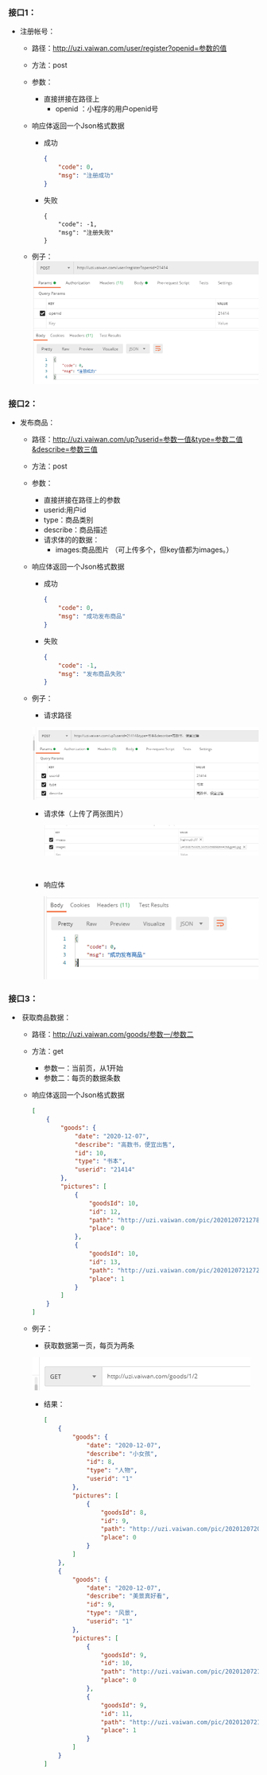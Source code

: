 ### 接口1：

- 注册帐号：

  - 路径：http://uzi.vaiwan.com/user/register?openid=参数的值

  - 方法：post

  - 参数：

    - 直接拼接在路径上
      -  openid ：小程序的用户openid号

  - 响应体返回一个Json格式数据

    - 成功

      ````json
      {
          "code": 0,
          "msg": "注册成功"
      }
      ````

    - 失败

      ````
      {
          "code": -1,
          "msg": "注册失败"
      }
      ````

      

  - 例子：![image-20201207211501187](image\image-20201207211501187.png)







### 接口2：

- 发布商品：

  - 路径：http://uzi.vaiwan.com/up?userid=参数一值&type=参数二值&describe=参数三值

  - 方法：post

  - 参数： 

    -  直接拼接在路径上的参数
      - userid:用户id
      - type：商品类别
      - describe：商品描述
    - 请求体的的数据：
      - images:商品图片 （可上传多个，但key值都为images。）

  - 响应体返回一个Json格式数据

    - 成功

      ````json
      {
          "code": 0,
          "msg": "成功发布商品"
      }
      ````

    - 失败

      ````json
      {
          "code": -1,
          "msg": "发布商品失败"
      }
      ````

  - 例子：

    - 请求路径

    ![image-20201207213313421](image\image-20201207213313421.png)

    - 请求体（上传了两张图片）

      ![image-20201207213432684](image\image-20201207213432684.png)

      ​			

    - 响应体

      ![image-20201207213542844](image\image-20201207213542844.png)







### 接口3：

- ​	获取商品数据：

  - 路径：http://uzi.vaiwan.com/goods/参数一/参数二

  - 方法：get

    - 参数一：当前页，从1开始
    - 参数二：每页的数据条数

  - 响应体返回一个Json格式数据

    ````json
    [
        {
            "goods": {
                "date": "2020-12-07",
                "describe": "高数书，便宜出售",
                "id": 10,
                "type": "书本",
                "userid": "21414"
            },
            "pictures": [
                {
                    "goodsId": 10,
                    "id": 12,
                    "path": "http://uzi.vaiwan.com/pic/20201207212786059.jfif",
                    "place": 0
                },
                {
                    "goodsId": 10,
                    "id": 13,
                    "path": "http://uzi.vaiwan.com/pic/20201207212727200.jpg",
                    "place": 1
                }
            ]
        }
    ]
    ````

  - 例子：

    - 获取数据第一页，每页为两条

    ![image-20201207214301954](image\image-20201207214301954.png)

    - 结果：

      ````json
      [
          {
              "goods": {
                  "date": "2020-12-07",
                  "describe": "小女孩",
                  "id": 8,
                  "type": "人物",
                  "userid": "1"
              },
              "pictures": [
                  {
                      "goodsId": 8,
                      "id": 9,
                      "path": "http://uzi.vaiwan.com/pic/20201207205993390.jpg",
                      "place": 0
                  }
              ]
          },
          {
              "goods": {
                  "date": "2020-12-07",
                  "describe": "美景真好看",
                  "id": 9,
                  "type": "风景",
                  "userid": "1"
              },
              "pictures": [
                  {
                      "goodsId": 9,
                      "id": 10,
                      "path": "http://uzi.vaiwan.com/pic/20201207210001358.jfif",
                      "place": 0
                  },
                  {
                      "goodsId": 9,
                      "id": 11,
                      "path": "http://uzi.vaiwan.com/pic/20201207210093785.jpg",
                      "place": 1
                  }
              ]
          }
      ]
      ````

      

